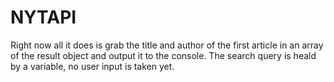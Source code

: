 # NYTAPI

Right now all it does is grab the title and author of the first article in an array of the result object and output it to the console. The search query is heald by a variable, no user input is taken yet. 
